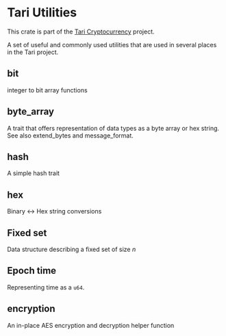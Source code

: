 # Tari Utilities

This crate is part of the [Tari Cryptocurrency](https://tari.com) project.

A set of useful and commonly used utilities that are used in several places in the Tari project.

## bit

integer to bit array functions

## byte_array

A trait that offers representation of data types as a byte array or hex string. See also extend_bytes and message_format.

## hash

A simple hash trait

## hex

Binary <-> Hex string conversions

## Fixed set

Data structure describing a fixed set of size _n_

## Epoch time

Representing time as a `u64`.

## encryption

An in-place AES encryption and decryption helper function
